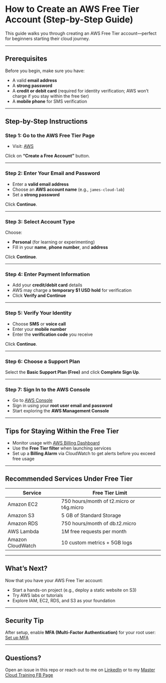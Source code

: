 # How to Create an AWS Free Tier Account (Step-by-Step Guide)

This guide walks you through creating an AWS Free Tier account—perfect for beginners starting their cloud journey.

---

## Prerequisites

Before you begin, make sure you have:

- A valid **email address**
- A **strong password**
- A **credit or debit card** (required for identity verification; AWS won’t charge if you stay within the free tier)
- A **mobile phone** for SMS verification

---

## Step-by-Step Instructions

### Step 1: Go to the AWS Free Tier Page

- Visit: [AWS](https://aws.amazon.com/free)

Click on **“Create a Free Account”** button.

---

### Step 2: Enter Your Email and Password

- Enter a **valid email address**
- Choose an **AWS account name** (e.g., `james-cloud-lab`)
- Set a **strong password**

Click **Continue**.

---

### Step 3: Select Account Type

Choose:

- **Personal** (for learning or experimenting)
- Fill in your **name**, **phone number**, and **address**

Click **Continue**.

---

### Step 4: Enter Payment Information

- Add your **credit/debit card** details
- AWS may charge a **temporary $1 USD hold** for verification
- Click **Verify and Continue**

---

### Step 5: Verify Your Identity

- Choose **SMS** or **voice call**
- Enter your **mobile number**
- Enter the **verification code** you receive

Click **Continue**.

---

### Step 6: Choose a Support Plan

Select the **Basic Support Plan (Free)** and click **Complete Sign Up**.

---

### Step 7: Sign In to the AWS Console

- Go to [AWS Console](https://console.aws.amazon.com)
- Sign in using your **root user email and password**
- Start exploring the **AWS Management Console**

---

## Tips for Staying Within the Free Tier

- Monitor usage with [AWS Billing Dashboard](https://console.aws.amazon.com/billing/home)
- Use the **Free Tier filter** when launching services
- Set up a **Billing Alarm** via CloudWatch to get alerts before you exceed free usage

---

## Recommended Services Under Free Tier

| Service         | Free Tier Limit                           |
|----------------|--------------------------------------------|
| Amazon EC2     | 750 hours/month of t2.micro or t4g.micro   |
| Amazon S3      | 5 GB of Standard Storage                   |
| Amazon RDS     | 750 hours/month of db.t2.micro             |
| AWS Lambda     | 1M free requests per month                 |
| Amazon CloudWatch | 10 custom metrics + 5GB logs           |

---

## What’s Next?

Now that you have your AWS Free Tier account:

- Start a hands-on project (e.g., deploy a static website on S3)
- Try AWS labs or tutorials
- Explore IAM, EC2, RDS, and S3 as your foundation

---

## Security Tip

After setup, enable **MFA (Multi-Factor Authentication)** for your root user:
[Set up MFA](https://docs.aws.amazon.com/IAM/latest/UserGuide/id_credentials_mfa_enable_virtual.html)

---

## Questions?

Open an issue in this repo or reach out to me on [LinkedIn](https://www.linkedin.com/in/james-santos-18697713/) or to my [Master Cloud Training FB Page](https://www.facebook.com/profile.php?id=100069262545216)
